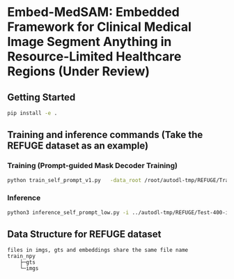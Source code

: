 # Embed-MedSAM: Embedded Framework for Clinical Medical Image Segment Anything in Resource-Limited Healthcare Regions (Under Review)

## Getting Started
```bash
pip install -e .
```

## Training and inference commands (Take the REFUGE dataset as an example)
### Training (Prompt-guided Mask Decoder Training)
```bash
python train_self_prompt_v1.py   -data_root /root/autodl-tmp/REFUGE/Training-400-npy   -pretrained_checkpoint ckpts/pretrained_model.pth   -work_dir work_dir/disc_cup_train_self_box   -num_epochs 100   -batch_size 8   -num_workers 8   -device cuda:0
```

### Inference
```bash
python3 inference_self_prompt_low.py -i ../autodl-tmp/REFUGE/Test-400-imgs -o preds_selfprompt -c work_dir/disc_cup_train_self_box/medsam_lite_4.pth
```

## Data Structure for REFUGE dataset
    files in imgs, gts and embeddings share the same file name
    train_npy
        ├─gts
        └─imgs
